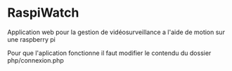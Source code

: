 # RaspiWatch
Application web pour la gestion de vidéosurveillance a l'aide de motion sur une raspberry pi

Pour que l'aplication fonctionne il faut modifier le contendu du dossier php/connexion.php
